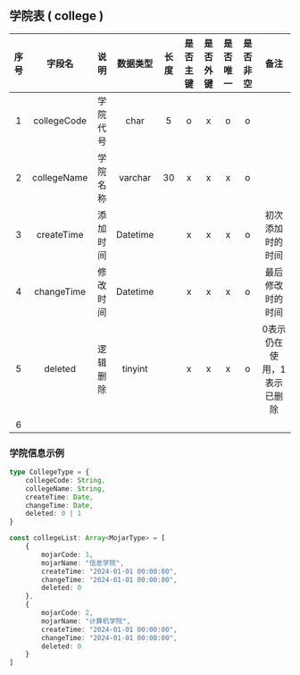 ## 学院表 ( college )

| 序号 | 字段名 | 说明 | 数据类型 | 长度 | 是否主键 | 是否外键 | 是否唯一 | 是否非空 | 备注 |
|:---:|:---:|:---:|:---:|:---:|:---:|:---:|:---:|:---:|:---:|
| 1 | collegeCode | 学院代号 | char | 5 | o | x | o | o |  |
| 2 | collegeName | 学院名称 | varchar | 30 | x | x | x | o |  |
| 3 | createTime | 添加时间 | Datetime |  | x | x | x | o | 初次添加时的时间 |
| 4 | changeTime | 修改时间 | Datetime |  | x | x | x | o | 最后修改时的时间 |
| 5 | deleted | 逻辑删除 | tinyint |  | x | x | x | o | 0表示仍在使用，1表示已删除 |
| 6 |  |  |  |  |  |  |  |  |

### 学院信息示例
```TypeScript
type CollegeType = {
    collegeCode: String,
    collegeName: String,
    createTime: Date,
    changeTime: Date,
    deleted: 0 | 1
}

const collegeList: Array<MojarType> = [
    {
        mojarCode: 1,
        mojarName: "信息学院",
        createTime: "2024-01-01 00:00:00",
        changeTime: "2024-01-01 00:00:00",
        deleted: 0
    },
    {
        mojarCode: 2,
        mojarName: "计算机学院",
        createTime: "2024-01-01 00:00:00",
        changeTime: "2024-01-01 00:00:00",
        deleted: 0
    }
]
```